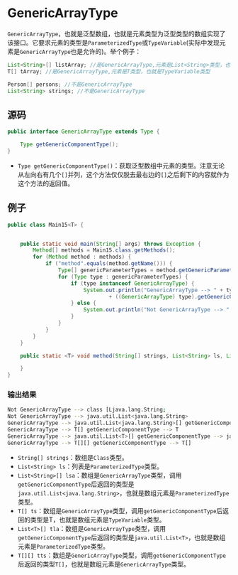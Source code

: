 # GenericArrayType

`GenericArrayType`，也就是泛型数组，也就是元素类型为泛型类型的数组实现了该接口。它要求元素的类型是`ParameterizedType`或`TypeVariable`\(实际中发现元素是`GenericArrayType`也是允许的\)。举个例子：

```java
List<String>[] listArray; //是GenericArrayType,元素是List<String>类型，也就是ParameterizedType类型
T[] tArray; //是GenericArrayType,元素是T类型，也就是TypeVariable类型

Person[] persons; //不是GenericArrayType
List<String> strings; //不是GenericArrayType
```

## 源码

```java
public interface GenericArrayType extends Type {

    Type getGenericComponentType();
}
```

* `Type getGenericComponentType()`：获取泛型数组中元素的类型。注意无论从左向右有几个`[]`并列，这个方法仅仅脱去最右边的`[]`之后剩下的内容就作为这个方法的返回值。

## 例子

```java
public class Main15<T> {


    public static void main(String[] args) throws Exception {
        Method[] methods = Main15.class.getMethods();
        for (Method method : methods) {
            if ("method".equals(method.getName())) {
                Type[] genericParameterTypes = method.getGenericParameterTypes();
                for (Type type : genericParameterTypes) {
                    if (type instanceof GenericArrayType) {
                        System.out.println("GenericArrayType --> " + type + " getGenericComponentType --> "
                                + ((GenericArrayType) type).getGenericComponentType());
                    } else {
                        System.out.println("Not GenericArrayType --> " + type);
                    }
                }
            }
        }
    }

    public static <T> void method(String[] strings, List<String> ls, List<String>[] lsa, T[] ts, List<T>[] tla, T[][] tts) {

    }
}
```

### 输出结果

```bash
Not GenericArrayType --> class [Ljava.lang.String;
Not GenericArrayType --> java.util.List<java.lang.String>
GenericArrayType --> java.util.List<java.lang.String>[] getGenericComponentType --> java.util.List<java.lang.String>
GenericArrayType --> T[] getGenericComponentType --> T
GenericArrayType --> java.util.List<T>[] getGenericComponentType --> java.util.List<T>
GenericArrayType --> T[][] getGenericComponentType --> T[]
```

* `String[] strings`：数组是`Class`类型。
* `List<String> ls`：列表是`ParameterizedType`类型。
* `List<String>[] lsa`：数组是`GenericArrayType`类型，调用`getGenericComponentType`后返回的类型是`java.util.List<java.lang.String>`，也就是数组元素是`ParameterizedType`类型。
* `T[] ts`：数组是`GenericArrayType`类型，调用`getGenericComponentType`后返回的类型是T，也就是数组元素是`TypeVariable`类型。
* `List<T>[] tla`：数组是`GenericArrayType`类型，调用`getGenericComponentType`后返回的类型是`java.util.List<T>`，也就是数组元素是`ParameterizedType`类型。
* `T[][] tts`：数组是`GenericArrayType`类型，调用`getGenericComponentType`后返回的类型`T[]`，也就是数组元素是`GenericArrayType`类型。

